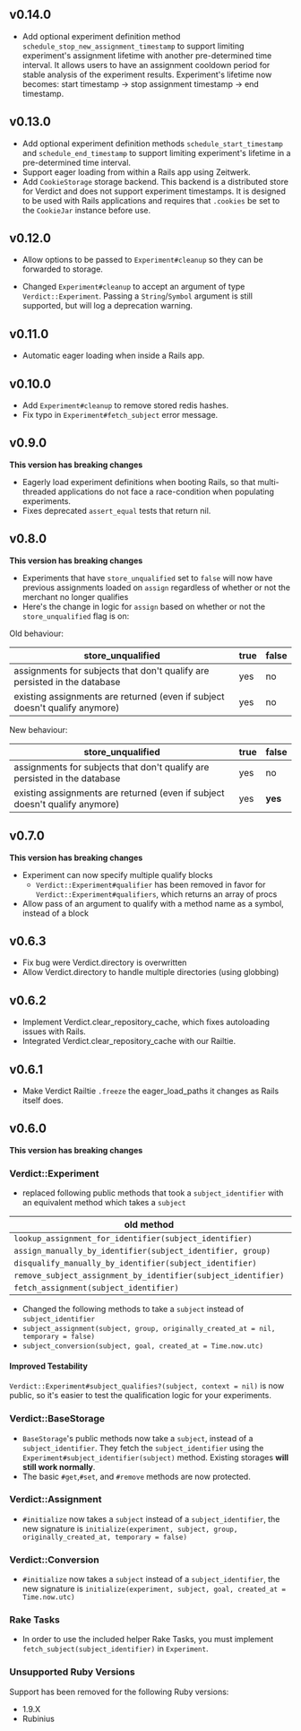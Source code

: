 ## v0.14.0
* Add optional experiment definition method `schedule_stop_new_assignment_timestamp` to support limiting experiment's assignment lifetime with another pre-determined time interval. It allows users to have an assignment cooldown period for stable analysis of the experiment results. Experiment's lifetime now becomes: start timestamp -> stop assignment timestamp -> end timestamp. 

## v0.13.0

* Add optional experiment definition methods `schedule_start_timestamp` and `schedule_end_timestamp` to support limiting experiment's lifetime in a pre-determined time interval.
* Support eager loading from within a Rails app using Zeitwerk.
* Add `CookieStorage` storage backend. This backend is a distributed store for Verdict and does not support experiment timestamps. It is designed to be used with Rails applications and requires that `.cookies` be set to the `CookieJar` instance before use.

## v0.12.0

* Allow options to be passed to `Experiment#cleanup` so they can be forwarded to storage.

* Changed `Experiment#cleanup` to accept an argument of type `Verdict::Experiment`.
  Passing a `String`/`Symbol` argument is still supported, but will log a deprecation warning.

## v0.11.0

* Automatic eager loading when inside a Rails app.

## v0.10.0

* Add `Experiment#cleanup` to remove stored redis hashes.
* Fix typo in `Experiment#fetch_subject` error message.

## v0.9.0
**This version has breaking changes**

* Eagerly load experiment definitions when booting Rails, so that multi-threaded applications do not face a race-condition when populating experiments.
* Fixes deprecated `assert_equal` tests that return nil.

## v0.8.0
**This version has breaking changes**

* Experiments that have `store_unqualified` set to `false` will now have previous assignments loaded on `assign` regardless of whether or not the merchant no longer qualifies
* Here's the change in logic for `assign` based on whether or not the `store_unqualified` flag is on:

Old behaviour:

| store_unqualified                                                           | true | false |
|-----------------------------------------------------------------------------|------|-------|
| assignments for subjects that don't qualify are persisted in the database                   | yes  | no    |
| existing assignments are returned (even if subject doesn't qualify anymore) | yes  | no    |

New behaviour:

| store_unqualified                                                           | true | false |
|-----------------------------------------------------------------------------|------|-------|
| assignments for subjects that don't qualify are persisted in the database                   | yes  | no    |
| existing assignments are returned (even if subject doesn't qualify anymore) | yes  | **yes** |

## v0.7.0
**This version has breaking changes**

* Experiment can now specify multiple qualify blocks
  * `Verdict::Experiment#qualifier` has been removed in favor for `Verdict::Experiment#qualifiers`, which returns an array of procs
* Allow pass of an argument to qualify with a method name as a symbol, instead of a block

## v0.6.3

* Fix bug were Verdict.directory is overwritten
* Allow Verdict.directory to handle multiple directories (using globbing)

## v0.6.2

* Implement Verdict.clear_repository_cache, which fixes autoloading issues with Rails.
* Integrated Verdict.clear_repository_cache with our Railtie.

## v0.6.1

* Make Verdict Railtie `.freeze` the eager_load_paths it changes as Rails itself does.

## v0.6.0
**This version has breaking changes**

### Verdict::Experiment
* replaced following public methods that took a `subject_identifier` with an equivalent method which takes a `subject`

| old method                                                      | new method                               |
| --------------------------------------------------------------- | ---------------------------------------- |
| `lookup_assignment_for_identifier(subject_identifier)`          | `lookup(subject)`                        |
| `assign_manually_by_identifier(subject_identifier, group)`      | `assign_manually(subject, group)`        |
| `disqualify_manually_by_identifier(subject_identifier)`         | `disqualify_manually(subject)`           |
| `remove_subject_assignment_by_identifier(subject_identifier)`   | `remove_subject_assignment(subject)`     |
| `fetch_assignment(subject_identifier)`                          | `lookup(subject)`                        |

* Changed the following methods to take a `subject` instead of `subject_identifier`
 * `subject_assignment(subject, group, originally_created_at = nil, temporary = false)`
 * `subject_conversion(subject, goal, created_at = Time.now.utc)`

#### Improved Testability
`Verdict::Experiment#subject_qualifies?(subject, context = nil)` is now public, so it's easier to test
the qualification logic for your experiments.

### Verdict::BaseStorage
* `BaseStorage`'s public methods now take a `subject`, instead of a `subject_identifier`. They fetch the `subject_identifier` using the `Experiment#subject_identifier(subject)` method. Existing storages **will still work normally**.
* The basic `#get`,`#set`, and `#remove` methods are now protected.

### Verdict::Assignment
* `#initialize` now takes a `subject` instead of a `subject_identifier`, the new signature is `initialize(experiment, subject, group, originally_created_at, temporary = false)`

### Verdict::Conversion
* `#initialize` now takes a `subject` instead of a `subject_identifier`, the new signature is `initialize(experiment, subject, goal, created_at = Time.now.utc)`

### Rake Tasks
* In order to use the included helper Rake Tasks, you must implement `fetch_subject(subject_identifier)` in `Experiment`.

### Unsupported Ruby Versions
Support has been removed for the following Ruby versions:
- 1.9.X
- Rubinius
